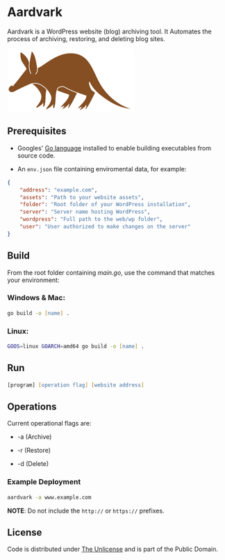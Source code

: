 # Aardvark

Aardvark is a WordPress website (blog) archiving tool. It Automates the process of archiving, restoring, and deleting blog sites.

![Aardvark](aardvark.svg)

## Prerequisites

- Googles' [Go language](https://go.dev) installed to enable building executables from source code.

- An `env.json` file containing enviromental data, for example:

``` json
{
    "address": "example.com",
    "assets": "Path to your website assets",
    "folder": "Root folder of your WordPress installation",
    "server": "Server name hosting WordPress",
    "wordpress": "Full path to the web/wp folder",
    "user": "User authorized to make changes on the server"
}
```

## Build

From the root folder containing *main.go*, use the command that matches your environment:

### Windows & Mac:

``` zsh
go build -o [name] .
```

### Linux:

``` zsh
GOOS=linux GOARCH=amd64 go build -o [name] .
```

## Run

``` zsh
[program] [operation flag] [website address]
```

## Operations

Current operational flags are:

- -a (Archive)

- -r (Restore)

- -d (Delete)

### Example Deployment

``` zsh
aardvark -a www.example.com
```

**NOTE**: Do not include the `http://` or `https://` prefixes.

## License

Code is distributed under [The Unlicense](https://github.com/farghul/aardvark/blob/main/LICENSE.md) and is part of the Public Domain.
